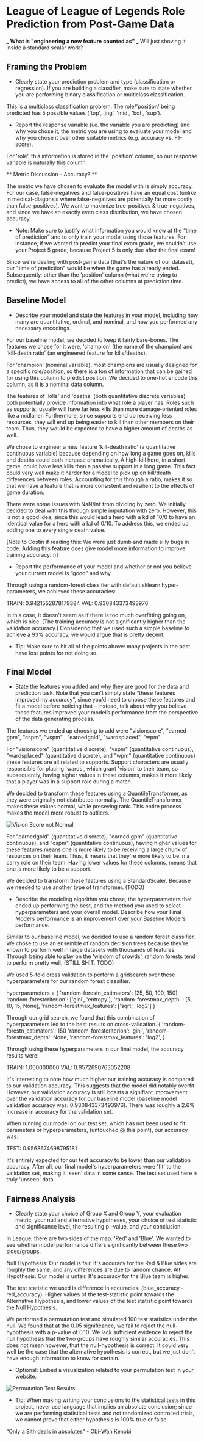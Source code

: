 # League of League of Legends Role Prediction from Post-Game Data

**_ What is "engineering a new feature counted as" _**
Will just shoving it inside a standard scalar work?

## Framing the Problem

-   Clearly state your prediction problem and type (classification or regression). If you are building a classifier, make sure to state whether you are performing binary classification or multiclass classification.

This is a multiclass classification problem. The role/'position' being predicted has 5 possible values ('top', 'jng', 'mid', 'bot', 'sup').

-   Report the response variable (i.e. the variable you are predicting) and why you chose it, the metric you are using to evaluate your model and why you chose it over other suitable metrics (e.g. accuracy vs. F1-score).

For 'role', this information is stored in the 'position' column, so our response variable is naturally this column.

** Metric Discussion - Accuracy? **

The metric we have chosen to evaluate the model with is simply accuracy. For our case, false-negatives and false-positives have an equal cost (unlike in medical-diagonsis where false-negatives are potentially far more costly than false-positives). We want to maximize true-positives & true-negatives, and since we have an exactly even class distribution, we have chosen accuracy.

-   Note: Make sure to justify what information you would know at the “time of prediction” and to only train your model using those features. For instance, if we wanted to predict your final exam grade, we couldn’t use your Project 5 grade, because Project 5 is only due after the final exam!

Since we're dealing with post-game data (that's the nature of our dataset), our "time of prediction" would be when the game has already ended. Subsequently, other than the 'position' column (what we're trying to predict), we have access to all of the other columns at prediction time.

## Baseline Model

-   Describe your model and state the features in your model, including how many are quantitative, ordinal, and nominal, and how you performed any necessary encodings.

For our baseline model, we decided to keep it fairly bare-bones. The features we chose for it were, 'champion' (the name of the champion) and 'kill-death ratio' (an engineered feature for kills/deaths).

For 'champion' (nominal variable), most champions are usually designed for a specific role/position, so there is a ton of information that can be gained for using this column to predict position. We decided to one-hot encode this column, as it is a nominal data column.

The features of 'kills' and 'deaths' (both quantitative discrete variables) both potentially provide information into what role a player has. Roles such as supports, usually will have far less kills than more damage-oriented roles like a midlaner. Furthermore, since supports end up receiving less resources, they will end up being easier to kill than other members on their team. Thus, they would be expected to have a higher amount of deaths as well.

We chose to engineer a new feature 'kill-death ratio' (a quantitative continuous variable) because depending on how long a game goes on, kills and deaths could both increase dramatically. A high-kill hero, in a short game, could have less kills than a passive support in a long game. This fact could very well make it harder for a model to pick up on kill/death differences between roles. Accounting for this through a ratio, makes it so that we have a feature that is more consistent and resilient to the effects of game duration.

There were some issues with NaN/Inf from dividing by zero. We initially decided to deal with this through simple imputation with zero. However, this is not a good idea, since this would lead a hero with a kd of 10/0 to have an identical value for a hero with a kd of 0/10. To address this, we ended up adding one to every single death value.

[Note to Costin if reading this: We were just dumb and made silly bugs in code. Adding this feature does give model more information to improve training accuracy. :)]

-   Report the performance of your model and whether or not you believe your current model is “good” and why.

Through using a random-forest classifier with default sklearn hyper-parameters, we achieved these accuracies:

TRAIN: 0.9421552878179384
VAL: 0.930843373493976

In this case, it doesn't seem as if there is too much overfitting going on, which is nice. (The training accuracy is not significantly higher than the validation accuracy.) Considering that we used such a simple baseline to achieve a 93% accuracy, we would argue that is pretty decent.

-   Tip: Make sure to hit all of the points above: many projects in the past have lost points for not doing so.

## Final Model

-   State the features you added and why they are good for the data and prediction task. Note that you can’t simply state “these features improved my accuracy”, since you’d need to choose these features and fit a model before noticing that – instead, talk about why you believe these features improved your model’s performance from the perspective of the data generating process.

The features we ended up choosing to add were "visionscore", "earned gpm", "cspm", "vspm" , "earnedgold", "wardsplaced", "wpm".

For "visionscore" (quantitative discrete), "vspm" (quantitative continuous), "wardsplaced" (quantitative discrete), and "wpm" (quantitative continuous) these features are all related to supports. Support characters are usually responsible for placing 'wards', which grant 'vision' to their team, so subsequently, having higher values in these columns, makes it more likely that a player was in a support role during a match.

We decided to transform these features using a QuantileTransformer, as they were originally not distributed normally. The QuantileTransformer makes these values normal, while preseving rank. This entire process makes the model more robust to outliers.

![Vision Score not Normal](images/fairness-teststats.png)

For "earnedgold" (quantitative discrete), "earned gpm" (quantitative continuous), and "cspm" (quantitative continuous), having higher values for these features means one is more likely to be receiving a large chunk of resources on their team. Thus, it means that they're more likely to be in a carry role on their team. Having lower values for these columns, means that one is more likely to be a support.

We decided to transform these features using a StandardScaler. Because we needed to use another type of transformer. (TODO)

-   Describe the modeling algorithm you chose, the hyperparameters that ended up performing the best, and the method you used to select hyperparameters and your overall model. Describe how your Final Model’s performance is an improvement over your Baseline Model’s performance.

Similar to our baseline model, we decided to use a random forest classifier. We chose to use an ensemble of random decision trees because they're known to perform well in large datasets with thousands of features. Through being able to play on the 'wisdom of crowds', random forests tend to perform pretty well. (STILL SHIT. TODO)

We used 5-fold cross validation to perform a gridsearch over these hyperparameters for our random forest classifier.

hyperparameters = {
'random-forestn_estimators': [25, 50, 100, 150],
'random-forestcriterion': ['gini', 'entropy'],
'random-forestmax_depth' : [5, 10, 15, None],
'random-forestmax_features': ['sqrt', 'log2']
}

Through our grid search, we found that this combination of hyperparameters led to the best results on cross-validation.
{
'random-forestn_estimators': 150
'random-forestcriterion': 'gini',
'random-forestmax_depth': None,
'random-forestmax_features': 'log2',
}

Through using these hyperparameters in our final model, the accuracy results were:

TRAIN: 1.000000000
VAL: 0.9572690763052208

It's interesting to note how much higher our training accuracy is compared to our validation accuracy. This suggests that the model did notably overfit. However, our validation accuracy is still boasts a signifiant improvement over the validation accuracy for our baseline model (baseline model validation accuracy was: 0.930843373493976). There was roughly a 2.6% increase in accuracy for the validation set.

When running our model on our test set, which has not been used to fit parameters or hyperparameters, (untouched @ this point), our accuracy was:

TEST: 0.9568674698795181

It's entirely expected for our test accuracy to be lower than our validation accuracy. After all, our final model's hyperparameters were 'fit' to the validation set, making it 'seen' data in some sense. The test set used here is truly 'unseen' data.

## Fairness Analysis

-   Clearly state your choice of Group X and Group Y, your evaluation metric, your null and alternative hypotheses, your choice of test statistic and significance level, the resulting p
    -value, and your conclusion.

In League, there are two sides of the map. 'Red' and 'Blue'. We wanted to see whether model performance differs significantly between these two sides/groups.

Null Hypothesis: Our model is fair. It's accuracy for the Red & Blue sides are roughly the same, and any differences are due to random chance.
Alt Hypothesis: Our model is unfair. It's accuracy for the Blue team is higher.

The test statistic we used is difference in accuracies. (blue_accuracy - red_accuracy). Higher values of the test-statistic point towards the Alternative Hypothesis, and lower values of the test statistic point towards the Null Hypothesis.

We performed a permutation test and simulated 100 test statistics under the null. We found that at the 0.05 significance, we fail to reject the null-hypothesis with a p-value of 0.10. We lack sufficient evidence to reject the null hypothesis that the two groups have roughly similar accuracies. This does not mean however, that the null-hypothesis is correct. It could very well be the case that the alternative hypothesis is correct, but we just don't have enough information to know for certain.

-   Optional: Embed a visualization related to your permutation test in your website.

![Permutation Test Results](images/fairness-teststats.png)

-   Tip: When making writing your conclusions to the statistical tests in this project, never use language that implies an absolute conclusion; since we are performing statistical tests and not randomized controlled trials, we cannot prove that either hypothesis is 100% true or false.

“Only a Sith deals in absolutes” - Obi-Wan Kenobi
